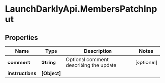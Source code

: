 # LaunchDarklyApi.MembersPatchInput

## Properties

Name | Type | Description | Notes
------------ | ------------- | ------------- | -------------
**comment** | **String** | Optional comment describing the update | [optional] 
**instructions** | **[Object]** |  | 


